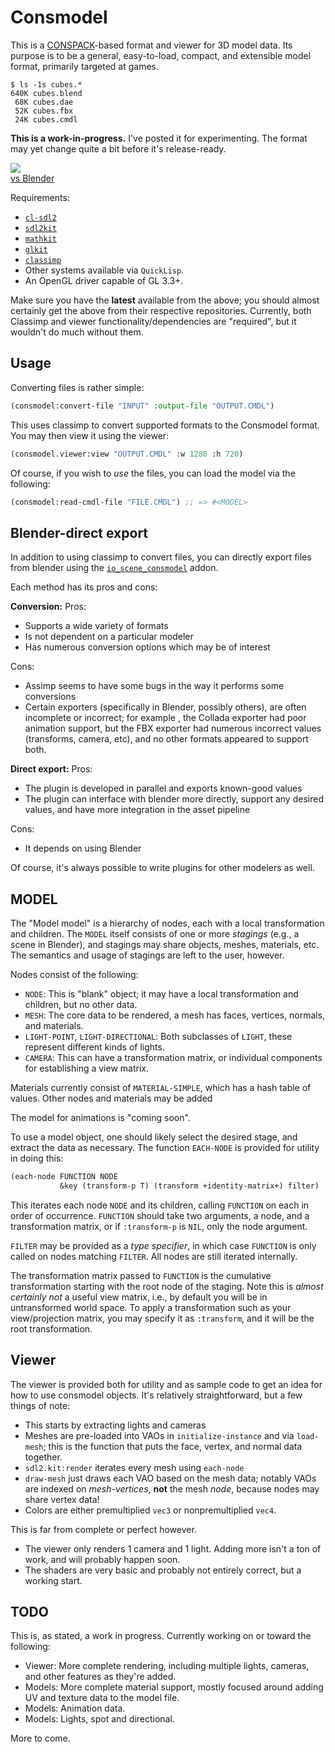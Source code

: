 # Consmodel

This is a [CONSPACK](https://github.com/conspack/cl-conspack)-based
format and viewer for 3D model data.  Its purpose is to be a general,
easy-to-load, compact, and extensible model format, primarily targeted
at games.

```console
$ ls -1s cubes.*
640K cubes.blend
 68K cubes.dae
 52K cubes.fbx
 24K cubes.cmdl
```

**This is a work-in-progress.**  I've posted it for experimenting.  The format may yet change quite a bit before it's release-ready.

<img src="http://ogmo.mephle.net/consmodel-window.png"><br>
<a href="http://ogmo.mephle.net/consmodel.png">vs Blender</a>

Requirements:

* [`cl-sdl2`](https://github.com/lispgames/cl-sdl2)
* [`sdl2kit`](https://github.com/lispgames/sdl2kit)
* [`mathkit`](https://github.com/lispgames/mathkit)
* [`glkit`](https://github.com/lispgames/glkit)
* [`classimp`](https://github.com/3b/classimp)
* Other systems available via `QuickLisp`.
* An OpenGL driver capable of GL 3.3+.

Make sure you have the **latest** available from the above; you should almost certainly get the above from their respective repositories.  Currently, both Classimp and viewer functionality/dependencies are "required", but it wouldn't do much without them.

## Usage

Converting files is rather simple:

```lisp
(consmodel:convert-file "INPUT" :output-file "OUTPUT.CMDL")
```

This uses classimp to convert supported formats to the Consmodel format.  You may then view it using the viewer:

```lisp
(consmodel.viewer:view "OUTPUT.CMDL" :w 1280 :h 720)
```

Of course, if you wish to *use* the files, you can load the model via the following:

```lisp
(consmodel:read-cmdl-file "FILE.CMDL") ;; => #<MODEL>
```

## Blender-direct export

In addition to using classimp to convert files, you can directly export files from blender using the [`io_scene_consmodel`](https://github.com/rpav/io_scene_consmodel) addon.

Each method has its pros and cons:

**Conversion:**
Pros:
* Supports a wide variety of formats
* Is not dependent on a particular modeler
* Has numerous conversion options which may be of interest

Cons:
* Assimp seems to have some bugs in the way it performs some conversions
* Certain exporters (specifically in Blender, possibly others), are often incomplete or incorrect; for example , the Collada exporter had poor animation support, but the FBX exporter had numerous incorrect values (transforms, camera, etc), and no other formats appeared to support both.

**Direct export:**
Pros:
* The plugin is developed in parallel and exports known-good values
* The plugin can interface with blender more directly, support any desired values, and have more integration in the asset pipeline

Cons:
* It depends on using Blender

Of course, it's always possible to write plugins for other modelers as well.

## MODEL

The "Model model" is a hierarchy of nodes, each with a local transformation and children.  The `MODEL` itself consists of one or more *stagings* (e.g., a scene in Blender), and stagings may share objects, meshes, materials, etc.  The semantics and usage of stagings are left to the user, however.

Nodes consist of the following:

* `NODE`: This is "blank" object; it may have a local transformation and children, but no other data.
* `MESH`: The core data to be rendered, a mesh has faces, vertices, normals, and materials.
* `LIGHT-POINT`, `LIGHT-DIRECTIONAL`: Both subclasses of `LIGHT`, these represent different kinds of lights.
* `CAMERA`: This can have a transformation matrix, or individual components for establishing a view matrix.

Materials currently consist of `MATERIAL-SIMPLE`, which has a hash table of values.  Other nodes and materials may be added

The model for animations is "coming soon".

To use a model object, one should likely select the desired stage, and extract the data as necessary.  The function `EACH-NODE` is provided for utility in doing this:

```lisp
(each-node FUNCTION NODE
           &key (transform-p T) (transform +identity-matrix+) filter)
```

This iterates each node `NODE` and its children, calling `FUNCTION` on each in order of occurrence.  `FUNCTION` should take two arguments, a node, and a transformation matrix, or if `:transform-p` is `NIL`, only the node argument.

`FILTER` may be provided as a *type specifier*, in which case `FUNCTION` is only called on nodes matching `FILTER`.  All nodes are still iterated internally.

The transformation matrix passed to `FUNCTION` is the cumulative
transformation starting with the root node of the staging.  Note this
is *almost certainly not* a useful view matrix, i.e., by default you
will be in untransformed world space.  To apply a transformation such as your view/projection matrix, you may specify it as `:transform`, and it will be the root transformation.

## Viewer

The viewer is provided both for utility and as sample code to get an idea for how to use consmodel objects.  It's relatively straightforward, but a few things of note:

* This starts by extracting lights and cameras
* Meshes are pre-loaded into VAOs in `initialize-instance` and via `load-mesh`; this is the function that puts the face, vertex, and normal data together.
* `sdl2.kit:render` iterates every mesh using `each-node`
* `draw-mesh` just draws each VAO based on the mesh data; notably VAOs are indexed on *mesh-vertices*, **not** the mesh *node*, because nodes may share vertex data!
* Colors are either premultiplied `vec3` or nonpremultiplied `vec4`.

This is far from complete or perfect however.

* The viewer only renders 1 camera and 1 light.  Adding more isn't a ton of work, and will probably happen soon.
* The shaders are very basic and probably not entirely correct, but a working start.

## TODO

This is, as stated, a work in progress.  Currently working on or toward the following:

* Viewer: More complete rendering, including multiple lights, cameras, and other features as they're added.
* Models: More complete material support, mostly focused around adding UV and texture data to the model file.
* Models: Animation data.
* Models: Lights, spot and directional.

More to come.
